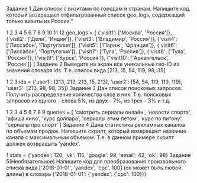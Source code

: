 Задание 1
Дан список с визитами по городам и странам. Напишите код, который возвращает отфильтрованный список geo_logs, содержащий только визиты из России."

1
2
3
4
5
6
7
8
9
10
11
12
geo_logs = [
    {'visit1': ['Москва', 'Россия']},
    {'visit2': ['Дели', 'Индия']},
    {'visit3': ['Владимир', 'Россия']},
    {'visit4': ['Лиссабон', 'Португалия']},
    {'visit5': ['Париж', 'Франция']},
    {'visit6': ['Лиссабон', 'Португалия']},
    {'visit7': ['Тула', 'Россия']},
    {'visit8': ['Тула', 'Россия']},
    {'visit9': ['Курск', 'Россия']},
    {'visit10': ['Архангельск', 'Россия']}
]
Задание 2
Выведите на экран все уникальные гео-ID из значений словаря ids.
Т.е. список вида [213, 15, 54, 119, 98, 35]

1
2
3
ids = {'user1': [213, 213, 213, 15, 213],
       'user2': [54, 54, 119, 119, 119],
       'user3': [213, 98, 98, 35]}
Задание 3
Дан список поисковых запросов. Получить распределение количества слов в них. Т.е. поисковых запросов из одного - слова 5%, из двух - 7%, из трех - 3% и т.д.

1
2
3
4
5
6
7
8
9
queries = [
    'смотреть сериалы онлайн',
    'новости спорта',
    'афиша кино',
    'курс доллара',
    'сериалы этим летом',
    'курс по питону',
    'сериалы про спорт'
    ]
Задание 4
Дана статистика рекламных каналов по объемам продаж.
Напишите скрипт, который возвращает название канала с максимальным объемом.
Т.е. в данном примере скрипт должен возвращать ‘yandex’.

1
stats = {'yandex': 120, 'vk': 115, 'google': 99, 'email': 42, 'ok': 98}
Задание 5(Необязательное)
Напишите код для преобразования произвольного списка вида ['2018-01-01', 'yandex', 'cpc', 100] (он может быть любой длины) в словарь {'2018-01-01': {'yandex': {'cpc': 100}}}